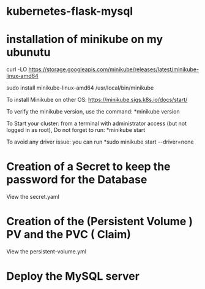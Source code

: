 # kubernetes-flask-mysql

# installation of minikube on my ubunutu 

curl -LO https://storage.googleapis.com/minikube/releases/latest/minikube-linux-amd64

sudo install minikube-linux-amd64 /usr/local/bin/minikube

To install Minikube on other OS: https://minikube.sigs.k8s.io/docs/start/

To verify the minikube version, use the command: *minikube version

To Start your cluster: from a terminal with administrator access (but not logged in as root), 
Do not forget to run: *minikube start 

To avoid any driver issue: you can run *sudo minikube start --driver=none


# Creation of a Secret to keep the password for the Database

View the secret.yaml

# Creation of the (Persistent Volume ) PV and the PVC ( Claim)

View the persistent-volume.yml 

# Deploy the MySQL server

